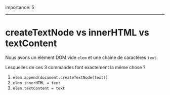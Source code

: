 importance: 5

---

# createTextNode vs innerHTML vs textContent

Nous avons un élément DOM vide `elem` et une chaîne de caractères `text`.

Lesquelles de ces 3 commandes font exactement la même chose ?

1. `elem.append(document.createTextNode(text))`
2. `elem.innerHTML = text`
3. `elem.textContent = text`
